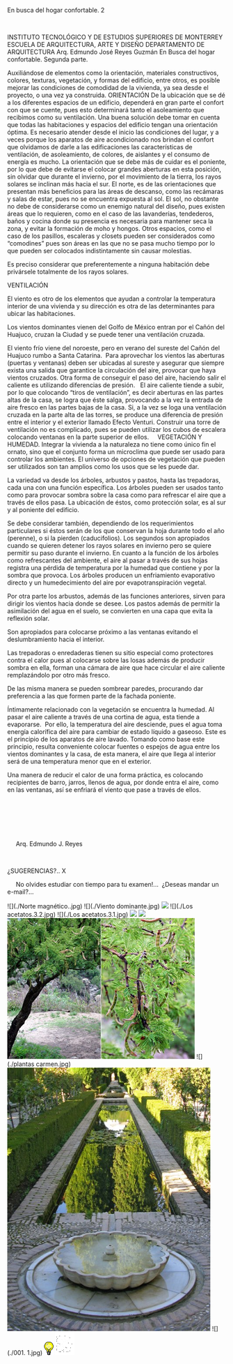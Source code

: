 

En busca del hogar 
 confortable. 2 




 


INSTITUTO TECNOLÓGICO Y DE ESTUDIOS SUPERIORES 
 DE MONTERREY
ESCUELA DE ARQUITECTURA, ARTE Y 
 DISEÑO
DEPARTAMENTO DE 
 ARQUITECTURA
Arq. Edmundo José Reyes 
 Guzmán
En Busca del hogar confortable. Segunda 
 parte.


Auxiliándose de elementos como la orientación, 
 materiales constructivos, colores, texturas, vegetación, y formas del 
 edificio, entre otros, es posible mejorar las condiciones de comodidad 
 de la vivienda, ya sea desde el proyecto, o una vez ya 
 construida.
ORIENTACIÓN
De la ubicación que se dé a los 
 diferentes espacios de un edificio, dependerá en gran parte el 
 confort con que se cuente, pues esto determinará tanto 
 el asoleamiento que recibimos como su 
 ventilación.
Una buena solución debe tomar en cuenta que todas las 
 habitaciones y espacios del edificio tengan una orientación 
 óptima. 
Es necesario atender desde el inicio las 
 condiciones del lugar, y a veces porque los aparatos de 
 aire acondicionado nos brindan el confort que olvidamos de darle a las 
 edificaciones las características de ventilación, de 
 asoleamiento, de colores, de aislantes y el consumo de energía 
 es mucho.
La orientación que se debe más de cuidar 
 es el poniente, por lo que debe de evitarse el colocar grandes aberturas 
 en esta posición, sin olvidar que durante el invierno, por el movimiento 
 de la tierra, los rayos solares se inclinan más hacia el 
 sur.
El norte, es de las orientaciones que 
 presentan más beneficios para las áreas de descanso, como las 
 recámaras y salas de estar, pues no se encuentra expuesta al 
 sol.
El sol, no obstante no debe de 
 considerarse como un enemigo natural del diseño, pues existen áreas que 
 lo requieren, como en el caso de las lavanderías, tendederos, 
 baños y cocina donde su presencia es necesaria para mantener 
 seca la zona, y evitar la formación de moho y 
 hongos.
Otros espacios, como el caso de los pasillos, 
 escaleras y closets pueden ser considerados como “comodines” 
 pues son áreas en las que no se pasa mucho tiempo por lo que pueden ser 
 colocados indistintamente sin causar molestias. 
 
Es preciso considerar que preferentemente a ninguna 
 habitación debe privársele totalmente de los rayos 
 solares.


VENTILACIÓN 
 
El viento es otro de los elementos 
 que ayudan a controlar la temperatura interior de una vivienda y su 
 dirección es otra de las determinantes para ubicar las habitaciones. 
 
Los vientos dominantes vienen del Golfo 
 de México entran por el Cañón del Huajuco, cruzan la Ciudad y se puede 
 tener una ventilación cruzada. 

El viento frío viene del noroeste, pero 
 en verano del sureste del Cañón del Huajuco rumbo a 
 Santa Catarina.
 Para aprovechar los vientos las aberturas (puertas y 
 ventanas) deben ser ubicadas al sureste y asegurar que siempre exista 
 una salida que garantice la circulación del aire, provocar que haya 
 vientos cruzados. 
Otra forma de conseguir el paso del aire, haciendo salir 
 el caliente es utilizando diferencias de presión. 
 
El aire caliente tiende a subir, por lo que 
 colocando “tiros de ventilación”, es decir aberturas en 
 las partes altas de la casa, se logra que éste salga, provocando a la 
 vez la entrada de aire fresco en las partes bajas de la casa. 
 Si, a la vez se loga una ventilación cruzada en la parte 
 alta de las torres, se produce una diferencia de presión entre el 
 interior y el exterior llamado Efecto Venturi.
Construir una torre de ventilación no es 
 complicado, pues se pueden utilizar los cubos de escalera colocando 
 ventanas en la parte superior de ellos.
 
 
VEGETACIÓN Y 
 HUMEDAD.
Integrar la vivienda a la 
 naturaleza no tiene como único fin el ornato, sino que 
 el conjunto forma un microclima que puede ser usado para controlar los 
 ambientes. 
El universo de opciones de vegetación que pueden ser 
 utilizados son tan amplios como los usos que se les puede dar.

La variedad va desde los árboles, arbustos y 
 pastos, hasta las trepadoras, cada una con una función 
 específica. 
Los árboles pueden ser usados tanto como para provocar 
 sombra sobre la casa como para refrescar el aire que a través de ellos 
 pasa. 
La ubicación de éstos, como protección solar, es 
 al sur y al poniente del 
 edificio.


Se debe considerar también, dependiendo de los 
 requerimientos particulares si éstos serán de los que conservan la hoja 
 durante todo el año (perenne), o si la pierden 
 (caducifolios). 
Los segundos son apropiados cuando se quieren detener los 
 rayos solares en invierno pero se quiere permitir su paso durante el 
 invierno.
En cuanto a la función de los árboles como refrescantes 
 del ambiente, el aire al pasar a través de sus hojas registra una 
 pérdida de temperatura por la humedad que contiene y 
 por la sombra que provoca.
Los árboles producen un enfriamiento evaporativo 
 directo y un humedecimiento del aire por 
 evapotranspiración vegetal.

Por otra parte los arbustos, además de las funciones 
 anteriores, sirven para dirigir los vientos hacia donde 
 se desee.
Los pastos además de permitir la 
 asimilación del agua en el suelo, se convierten en una 
 capa que evita la reflexión solar.

Son apropiados para colocarse próximo a las ventanas 
 evitando el deslumbramiento hacia el interior. 
 
Las trepadoras o enredaderas tienen su 
 sitio especial como protectores contra el calor pues al colocarse sobre 
 las losas además de producir sombra en ella, forman una cámara de aire 
 que hace circular el aire caliente remplazándolo por otro más fresco. 
 

De las misma manera se pueden sombrear paredes, procurando 
 dar preferencia a las que formen parte de la fachada poniente. 
 
Íntimamente relacionado con la vegetación se encuentra la 
 humedad. 
Al pasar el aire caliente a través de una 
 cortina de agua, esta tiende a evaporarse. 
 Por ello, la 
 temperatura del aire desciende, pues el agua toma energía calorífica del 
 aire para cambiar de estado líquido a gaseoso. Este es el principio de 
 los aparatos de aire lavado.
Tomando como base este principio, resulta 
 conveniente colocar fuentes o espejos de agua entre los 
 vientos dominantes y la casa, de esta manera, el aire 
 que llega al interior será de una temperatura menor que en el exterior. 
 
Una manera de reducir el calor de una forma práctica, es 
 colocando recipientes de barro, jarros, llenos de agua, por donde entra 
 el aire, como en las ventanas, así se enfriará el viento que pase a 
 través de ellos.

 



 




 

 
 
 Arq. Edmundo J. 
 Reyes

 








¿SUGERENCIAS?.. 
X


     No 
 olvides estudiar con tiempo para tu examen!... 
 ¿Deseas mandar un e-mail?...


![](./Norte magnético..jpg)
![](./Viento dominante.jpg)
![](./cañondelhuajuco.jpg)
![](./Los acetatos.3.2.jpg)
![](./Los acetatos.3.1.jpg)
![](./árbol.jpg)
![](./árbol.jpg)
![](./Huizache.jpg)
![](./plantas carmen.jpg)
![](./Evaporacionpasiva.jpg)
![](./001.  1.jpg)
![](./sugerencias.gif)
![](./email_41.gif)
